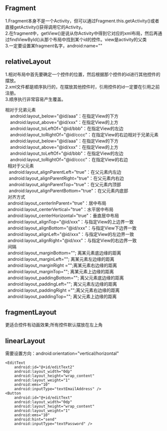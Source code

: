 ## Fragment
1.Fragment本身不是一个Activity，但可以通过Fragment.this.getActivity()或者直接getActivity()获得调用它的Activity。  
2.在fragment中，getView()是说从你Activity中得到它对应的xml布局，然后再通过findViewById()从那个布局中找到某个id的控件。view是activity的父类  
3.一定要设置某fragment名字，android:name=""
## relativeLayout
1.相对布局中首先要确定一个控件的位置，然后根据那个控件的id进行其他控件的摆放。  
2.xml文件都是顺序执行的，在摆放其他控件时，引用控件的id一定要在引用之前注册。  
3.顺序执行非常容易产生覆盖。  

相对于兄弟元素  
    android:layout_below="@id/aaa"：在指定View的下方  
    android:layout_above="@id/xxx"：在指定View的上方  
    android:layout_toLeftOf="@id/bbb"：在指定View的左边  
    android:layout_toRightOf="@id/cccc"：在指定View的右边相对于兄弟元素  
    android:layout_below="@id/aaa"：在指定View的下方  
    android:layout_above="@id/xxx"：在指定View的上方  
    android:layout_toLeftOf="@id/bbb"：在指定View的左边  
    android:layout_toRightOf="@id/cccc"：在指定View的右边  
  相对于父元素  
   android:layout_alignParentLeft="true"：在父元素内左边  
   android:layout_alignParentRight="true"：在父元素内右边  
   android:layout_alignParentTop="true"：在父元素内顶部  
   android:layout_alignParentBottom="true"：在父元素内底部  
  对齐方式  
  android:layout_centerInParent="true"：居中布局  
  android:layout_centerVertical="true"：水平居中布局  
  android:layout_centerHorizontal="true"：垂直居中布局  
  android:layout_alignTop="@id/xxx"：与指定View的上边界一致  
  android:layout_alignBottom="@id/xxx"：与指定View下边界一致  
  android:layout_alignLeft="@id/xxx"：与指定View的左边界一致  
  android:layout_alignRight="@id/xxx"：与指定View的右边界一致  
  间隔  
  android:layout_marginBottom=""; 离某元素底边缘的距离  
  android:layout_marginLeft=""; 离某元素左边缘的距离  
  android:layout_marginRight ="";离某元素右边缘的距离  
  android:layout_marginTop=""; 离某元素上边缘的距离  
  android:layout_paddingBottom=""; 离父元素底边缘的距离  
  android:layout_paddingLeft=""; 离父元素左边缘的距离  
  android:layout_paddingRight ="";离父元素右边缘的距离  
  android:layout_paddingTop=""; 离父元素上边缘的距离  
## fragmentLayout
更适合控件有动画效果;所有控件默认摆放在左上角
## linearLayout
需要设置方向：android:orientation="vertical/horizontal"  

<?xml version="1.0" encoding="utf-8"?>  
<LinearLayout xmlns:android=""  
    android:layout_width="match_parent"  
    android:layout_height="match_parent"  
    android:orientation="horizontal"  
    android:background="#ffffff">  
    
    <EditText  
        android:id="@+id/editText2"  
        android:layout_width="0dp"  
        android:layout_height="wrap_content"  
        android:layout_weight="1"  
        android:ems="10"  
        android:inputType="textEmailAddress" />  
    <Button  
        android:id="@+id/editText"  
        android:layout_width="0dp"  
        android:layout_height="wrap_content"  
        android:layout_weight="1"  
        android:ems="10"  
        android:hint="send"  
        android:inputType="textPassword" />  
 </LinearLayout>  

